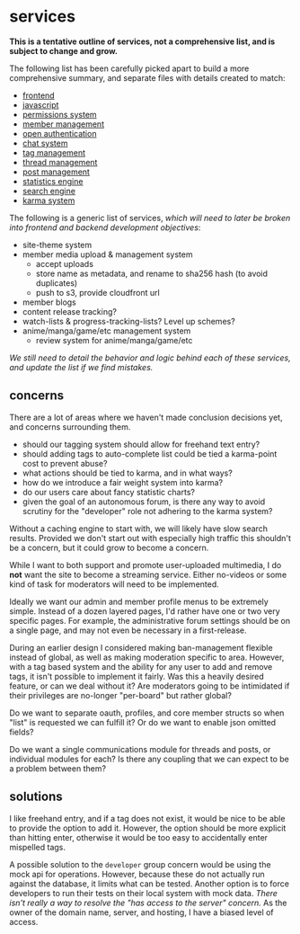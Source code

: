 
# services

**This is a tentative outline of services, not a comprehensive list, and is subject to change and grow.**

The following list has been carefully picked apart to build a more comprehensive summary, and separate files with details created to match:

- [frontend](services/frontned.md)
- [javascript](services/javascript.md)
- [permissions system](services/permissions-system.md)
- [member management](services/member-management.md)
- [open authentication](services/open-authentication.md)
- [chat system](services/chat-system.md)
- [tag management](services/tag-management.md)
- [thread management](services/thread-management.md)
- [post management](services/post-management.md)
- [statistics engine](services/statistics-engine.md)
- [search engine](services/search-engine.md)
- [karma system](services/karma-system.md)

The following is a generic list of services, _which will need to later be broken into frontend and backend development objectives_:

- site-theme system
- member media upload & management system
    - accept uploads
    - store name as metadata, and rename to sha256 hash (to avoid duplicates)
    - push to s3, provide cloudfront url
- member blogs
- content release tracking?
- watch-lists & progress-tracking-lists?  Level up schemes?
- anime/manga/game/etc management system
    - review system for anime/manga/game/etc

_We still need to detail the behavior and logic behind each of these services, and update the list if we find mistakes._


## concerns

There are a lot of areas where we haven't made conclusion decisions yet, and concerns surrounding them.

- should our tagging system should allow for freehand text entry?
- should adding tags to auto-complete list could be tied a karma-point cost to prevent abuse?
- what actions should be tied to karma, and in what ways?
- how do we introduce a fair weight system into karma?
- do our users care about fancy statistic charts?
- given the goal of an autonomous forum, is there any way to avoid scrutiny for the "developer" role not adhering to the karma system?

Without a caching engine to start with, we will likely have slow search results.  Provided we don't start out with especially high traffic this shouldn't be a concern, but it could grow to become a concern.

While I want to both support and promote user-uploaded multimedia, I do **not** want the site to become a streaming service.  Either no-videos or some kind of task for moderators will need to be implemented.

Ideally we want our admin and member profile menus to be extremely simple.  Instead of a dozen layered pages, I'd rather have one or two very specific pages.  For example, the administrative forum settings should be on a single page, and may not even be necessary in a first-release.

During an earlier design I considered making ban-management flexible instead of global, as well as making moderation specific to area.  However, with a tag based system and the ability for any user to add and remove tags, it isn't possible to implement it fairly.  Was this a heavily desired feature, or can we deal without it?  Are moderators going to be intimidated if their privileges are no-longer "per-board" but rather global?

Do we want to separate oauth, profiles, and core member structs so when "list" is requested we can fulfill it?  Or do we want to enable json omitted fields?

Do we want a single communications module for threads and posts, or individual modules for each?  Is there any coupling that we can expect to be a problem between them?


## solutions

I like freehand entry, and if a tag does not exist, it would be nice to be able to provide the option to add it.  However, the option should be more explicit than hitting enter, otherwise it would be too easy to accidentally enter mispelled tags.

A possible solution to the `developer` group concern would be using the mock api for operations.  However, because these do not actually run against the database, it limits what can be tested.  Another option is to force developers to run their tests on their local system with mock data.  _There isn't really a way to resolve the "has access to the server" concern._  As the owner of the domain name, server, and hosting, I have a biased level of access.
